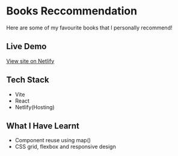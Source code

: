 # Books Reccommendation
Here are some of my favourite books that I personally recommend!

## Live Demo
[View site on Netlify](https://book-recommendations-shalini.netlify.app/)

## Tech Stack
- Vite
- React
- Netlify(Hosting)

## What I Have Learnt
- Component reuse using map()
- CSS grid, flexbox and responsive design

